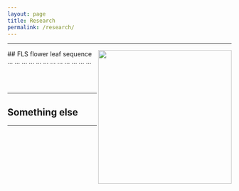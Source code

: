 ```yaml
---
layout: page
title: Research
permalink: /research/
---
```


---
<img align="right" src="https://agougher.github.io/images/flsphylo.png" width="300">
## FLS
flower leaf sequence ... ... ... ... ... ... ... ... ... ... ... ... 

<br/><br/>


---

## Something else

---

